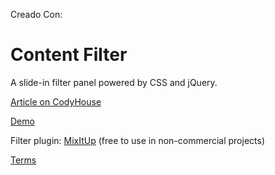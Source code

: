 Creado Con:

Content Filter
=========

A slide-in filter panel powered by CSS and jQuery.

[Article on CodyHouse](http://codyhouse.co/gem/content-filter/)

[Demo](http://codyhouse.co/demo/content-filter/index.html)

Filter plugin: [MixItUp](https://github.com/patrickkunka/mixitup) (free to use in non-commercial projects)
 
[Terms](http://codyhouse.co/terms/)
